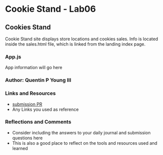# Cookie Stand - Lab06

## Cookies Stand

Cookie Stand site displays store locations and cookies sales.  Info is located inside the sales.html file, which is linked from the landing index page.

### App.js
App information will go here

### Author: Quentin P Young III

### Links and Resources
* [submission PR](http://xyz.com)
* Any Links you used as reference

### Reflections and Comments
* Consider including the answers to your daily journal and submission questions here
* This is also a good place to reflect on the tools and resources used and learned
